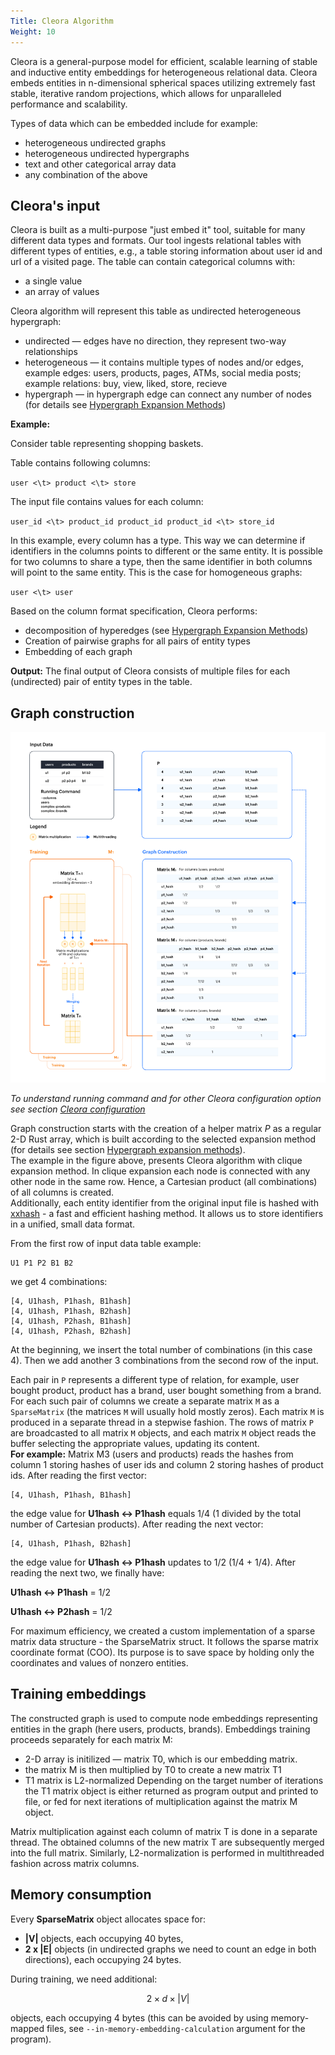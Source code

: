 ```yaml
---
Title: Cleora Algorithm
Weight: 10
---
```


Cleora is a general-purpose model for efficient, scalable learning of stable and inductive entity embeddings for heterogeneous relational data. Cleora embeds entities in n-dimensional spherical spaces utilizing extremely fast stable, iterative random projections, which allows for unparalleled performance and scalability.

Types of data which can be embedded include for example:

- heterogeneous undirected graphs
- heterogeneous undirected hypergraphs
- text and other categorical array data
- any combination of the above


## Cleora's input

Cleora is built as a multi-purpose "just embed it" tool, suitable for many different data types and formats. 
Our tool ingests relational tables with different types of entities, e.g., a table storing information about user id and url of a visited page. 
The table can contain categorical columns with:

- a single value
- an array of values

Cleora algorithm will represent this table as undirected heterogeneous hypergraph:

- undirected — edges have no direction, they represent two-way relationships 
- heterogeneous — it contains multiple types of nodes and/or edges, example edges: users, products, pages, ATMs, social media posts; example relations: buy, view, liked, store, recieve
- hypergraph — in hypergraph edge can connect any number of nodes (for details see [Hypergraph Expansion Methods](hypergraph_expansion.md))

**Example:** 

Consider table representing shopping baskets.

Table contains following columns:

`user <\t> product <\t> store`

The input file contains values for each column:

`user_id <\t> product_id product_id product_id <\t> store_id`

In this example, every column has a type. This way we can determine if identifiers in the columns points to different or the same entity. It is possible for two columns to share a type, then the same identifier in both columns will point to the same entity. This is the case for homogeneous graphs:

`user <\t> user`


Based on the column format specification, Cleora performs:

- decomposition of hyperedges (see [Hypergraph Expansion Methods](hypergraph_expansion.md))
- Creation of pairwise graphs for all pairs of entity types
- Embedding of each graph

**Output:**
The final output of Cleora consists of multiple files for each (undirected) pair of entity types in the table.

## Graph construction

![Cleora architecture](_static/cleora-architecture.png)


*To understand running command and for other Cleora configuration option see section [Cleora configuration](configuration.md)*


Graph construction starts with the creation of a helper matrix *P* as a regular 2-D Rust array, which is built according to the selected expansion method (for details see section [Hypergraph expansion methods](hypergraph_expansion.md)).  
The example in the figure above, presents Cleora algorithm with clique expansion method. In clique expansion each node is connected with any other node in the same row. Hence, a Cartesian product (all combinations) of all columns is created.  
Additionally, each entity identifier from the original input file is hashed with [xxhash](https://cyan4973.github.io/xxHash/) - a fast and efficient hashing method. It allows us to store identifiers in a unified, small data format. 

From the first row of input data table example:

```
U1 P1 P2 B1 B2
```

we get 4 combinations:

```
[4, U1hash, P1hash, B1hash]
[4, U1hash, P1hash, B2hash]
[4, U1hash, P2hash, B1hash]
[4, U1hash, P2hash, B2hash]
```

At the beginning, we insert the total number of combinations (in this case 4). Then we add another 3 combinations from the second row of the input.  

Each pair in `P` represents a different type of relation, for example, user bought product, product has a brand, user bought something from a brand. For each such pair of columns we create a separate matrix `M` as a `SparseMatrix` (the matrices `M` will usually hold mostly zeros). Each matrix `M` is produced in a separate thread in a stepwise fashion. The rows of matrix `P` are broadcasted to all matrix `M` objects, and each matrix `M` object reads the buffer selecting the appropriate values, updating its content.   
**For example:** Matrix M3 (users and products) reads the hashes from column 1 storing hashes of user ids and column 2 storing hashes of product ids. After reading the first vector:

```
[4, U1hash, P1hash, B1hash]
```

the edge value for **U1hash <-> P1hash** equals 1/4 (1 divided by the total number of Cartesian products). After reading the next vector:

```
[4, U1hash, P1hash, B2hash]
```

the edge value for **U1hash <-> P1hash** updates to 1/2 (1/4 + 1/4). After reading the next two, we finally have:

**U1hash <-> P1hash** = 1/2

**U1hash <-> P2hash** = 1/2

For maximum efficiency, we created a custom implementation of a sparse matrix data structure - the SparseMatrix struct. It follows the sparse matrix coordinate format (COO). Its purpose is to save space by holding only the coordinates and values of nonzero entities.  

## Training embeddings

The constructed graph is used to compute node embeddings representing entities in the graph (here users, products, brands).
Embeddings training proceeds separately for each matrix M:

- 2-D array is initilized — matrix T0, which is our embedding matrix.  
- the matrix M is then multiplied by T0 to create a new matrix T1
- T1 matrix is L2-normalized 
Depending on the target number of iterations the T1 matrix object is either returned as program output and printed to file, or fed for next iterations of multiplication against the matrix M object.     

Matrix multiplication against each column of matrix T is done in a separate thread. The obtained columns of the new matrix
T are subsequently merged into the full matrix. Similarly, L2-normalization is performed in multithreaded fashion across matrix columns.  

## Memory consumption

Every **SparseMatrix** object allocates space for:

- **|V|** objects, each occupying 40 bytes,
- **2 x |E|** objects (in undirected graphs we need to count an edge in both directions), each occupying 24 bytes.

During training, we need additional: 


$$ 2 × d × | V | $$


objects, each occupying 4 bytes (this can be avoided by using memory-mapped files, see `--in-memory-embedding-calculation` argument for the program).
